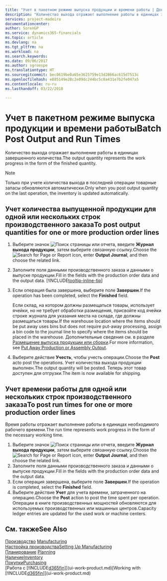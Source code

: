 ```yaml
---
title: "Учет в пакетном режиме выпуска продукции и времени работы | Документы Майкрософт"
description: "Количество выхода отражает выполнение работы в единицах завершенного количества."
services: project-madeira
documentationcenter: 
author: SorenGP
ms.service: dynamics365-financials
ms.topic: article
ms.devlang: na
ms.tgt_pltfrm: na
ms.workload: na
ms.search.keywords: 
ms.date: 09/06/2017
ms.author: sgroespe
ms.translationtype: HT
ms.sourcegitcommit: bec0619be0a65e3625759e13d2866ac615d7513c
ms.openlocfilehash: e885149e28c2e09dc244bc5c0a431e7b2fe047a5
ms.contentlocale: ru-ru
ms.lasthandoff: 03/22/2018

---
```

# <a name="batch-post-output-and-run-times"></a><span data-ttu-id="da778-103">Учет в пакетном режиме выпуска продукции и времени работы</span><span class="sxs-lookup"><span data-stu-id="da778-103">Batch Post Output and Run Times</span></span>
<span data-ttu-id="da778-104">Количество выхода отражает выполнение работы в единицах завершенного количества.</span><span class="sxs-lookup"><span data-stu-id="da778-104">The output quantity represents the work progress in the form of the finished quantity.</span></span>  

> [!NOTE]
> <span data-ttu-id="da778-105">Только при учете количества выхода в последней операции товарные запасы обновляются автоматически.</span><span class="sxs-lookup"><span data-stu-id="da778-105">Only when you post output quantity on the last operation, the inventory is updated automatically.</span></span>  

## <a name="to-post-output-quantities-for-one-or-more-production-order-lines"></a><span data-ttu-id="da778-106">Учет количества выпущенной продукции для одной или нескольких строк производственного заказа</span><span class="sxs-lookup"><span data-stu-id="da778-106">To post output quantities for one or more production order lines</span></span>
1. <span data-ttu-id="da778-107">Выберите значок ![Поиск страницы или отчета](media/ui-search/search_small.png "Значок поиска страницы или отчета"), введите **Журнал выхода продукции**, затем выберите связанную ссылку.</span><span class="sxs-lookup"><span data-stu-id="da778-107">Choose the ![Search for Page or Report](media/ui-search/search_small.png "Search for Page or Report icon") icon, enter **Output Journal**, and then choose the related link.</span></span>  
2. <span data-ttu-id="da778-108">Заполните поля данными производственного заказа и данными о выпуске продукции.</span><span class="sxs-lookup"><span data-stu-id="da778-108">Fill in the fields with the production order data and the output data.</span></span> [!INCLUDE[tooltip-inline-tip](includes/tooltip-inline-tip_md.md)]
3. <span data-ttu-id="da778-109">Если операция была завершена, выберите поле **Завершен**.</span><span class="sxs-lookup"><span data-stu-id="da778-109">If the operation has been completed, select the **Finished** field.</span></span>  

    <span data-ttu-id="da778-110">Если склад, на котором должны размещаться товары, использует ячейки, но не требует обработки размещения, присвойте код ячейки строке журнала для указания места на складе, где должны размещаться товары.</span><span class="sxs-lookup"><span data-stu-id="da778-110">If the warehouse location where the items should be put away uses bins but does not require put-away processing,  assign a bin code to the journal line to specify where the items should be placed in the warehouse.</span></span> <span data-ttu-id="da778-111">Дополнительные сведения см. в разделе [Размещение выпуска продукции или сборки](warehouse-how-to-put-away-production-output.md).</span><span class="sxs-lookup"><span data-stu-id="da778-111">For more information, see [Put Away Production or Assembly Output](warehouse-how-to-put-away-production-output.md).</span></span>  

4. <span data-ttu-id="da778-112">Выберите действие **Учесть**, чтобы учесть операции.</span><span class="sxs-lookup"><span data-stu-id="da778-112">Choose the **Post** acto post the operations.</span></span> <span data-ttu-id="da778-113">Учет количества выхода продукции выполнен.</span><span class="sxs-lookup"><span data-stu-id="da778-113">The output quantity will be posted.</span></span> <span data-ttu-id="da778-114">Теперь этот товар доступен для отгрузки.</span><span class="sxs-lookup"><span data-stu-id="da778-114">The item is now available for shipping.</span></span>  

## <a name="to-post-run-times-for-one-or-more-production-order-lines"></a><span data-ttu-id="da778-115">Учет времени работы для одной или нескольких строк производственного заказа</span><span class="sxs-lookup"><span data-stu-id="da778-115">To post run times for one or more production order lines</span></span>
<span data-ttu-id="da778-116">Время работы отражает выполнение работы в единицах необходимого рабочего времени.</span><span class="sxs-lookup"><span data-stu-id="da778-116">The run time represents work progress in the form of the necessary working time.</span></span>    

1.  <span data-ttu-id="da778-117">Выберите значок ![Поиск страницы или отчета](media/ui-search/search_small.png "Значок поиска страницы или отчета"), введите **Журнал выхода продукции**, затем выберите связанную ссылку.</span><span class="sxs-lookup"><span data-stu-id="da778-117">Choose the ![Search for Page or Report](media/ui-search/search_small.png "Search for Page or Report icon") icon, enter **Output Journal**, and then choose the related link.</span></span>  
2. <span data-ttu-id="da778-118">Заполните поля данными производственного заказа и данными о выпуске продукции.</span><span class="sxs-lookup"><span data-stu-id="da778-118">Fill in the fields with the production order data and the output data.</span></span>  
3.  <span data-ttu-id="da778-119">Если операция завершена, выберите поле **Завершен**.</span><span class="sxs-lookup"><span data-stu-id="da778-119">If the operation is completed, select the **Finished** field.</span></span>  
4. <span data-ttu-id="da778-120">Выберите действие **Учет** для учета времени, затраченного на операцию.</span><span class="sxs-lookup"><span data-stu-id="da778-120">Choose the **Post** action to post the time spent per operation.</span></span> <span data-ttu-id="da778-121">Операции в книге производственных мощностей обновляются для используемых производственных или машинных центров.</span><span class="sxs-lookup"><span data-stu-id="da778-121">Capacity ledger entries are updated for the used work or machine centers.</span></span>

## <a name="see-also"></a><span data-ttu-id="da778-122">См. также</span><span class="sxs-lookup"><span data-stu-id="da778-122">See Also</span></span>  
<span data-ttu-id="da778-123">[Производство](production-manage-manufacturing.md)  </span><span class="sxs-lookup"><span data-stu-id="da778-123">[Manufacturing](production-manage-manufacturing.md)  </span></span>  
[<span data-ttu-id="da778-124">Настройка производства</span><span class="sxs-lookup"><span data-stu-id="da778-124">Setting Up Manufacturing</span></span>](production-configure-production-processes.md)  
<span data-ttu-id="da778-125">[Планирование](production-planning.md)    </span><span class="sxs-lookup"><span data-stu-id="da778-125">[Planning](production-planning.md)    </span></span>  
[<span data-ttu-id="da778-126">Наличие</span><span class="sxs-lookup"><span data-stu-id="da778-126">Inventory</span></span>](inventory-manage-inventory.md)  
[<span data-ttu-id="da778-127">Покупки</span><span class="sxs-lookup"><span data-stu-id="da778-127">Purchasing</span></span>](purchasing-manage-purchasing.md)  
<span data-ttu-id="da778-128">[Работа с [!INCLUDE[d365fin](includes/d365fin_md.md)]](ui-work-product.md)</span><span class="sxs-lookup"><span data-stu-id="da778-128">[Working with [!INCLUDE[d365fin](includes/d365fin_md.md)]](ui-work-product.md)</span></span>

